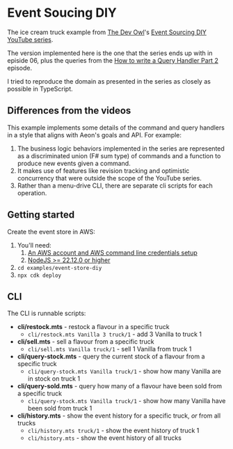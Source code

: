 # Event Soucing DIY

The ice cream truck example from [The Dev Owl](https://www.youtube.com/@TheDevOwl)'s [Event Sourcing DIY YouTube series](https://www.youtube.com/watch?v=zyp9pZ7jeK8&list=PL-nSd-yeckKh7Ts5EKChek7iXcgyUGDHa).

The version implemented here is the one that the series ends up with in episide 06, plus the queries from the [How to write a Query Handler Part 2](https://youtu.be/przz3vuAf_M?si=hSQF73OK1Yag2uxJ) episode.

I tried to reproduce the domain as presented in the series as closely as possible in TypeScript.

## Differences from the videos

This example implements some details of the command and query handlers in a style that aligns with Aeon's goals and API.  For example:

1. The business logic behaviors implemented in the series are represented as a discriminated union (F# sum type) of commands and a function to produce new events given a command.
1. It makes use of features like revision tracking and optimistic concurrency that were outside the scope of the YouTube series.
1. Rather than a menu-drive CLI, there are separate cli scripts for each operation.

## Getting started

Create the event store in AWS:

1. You'll need:
   1. [An AWS account and AWS command line credentials setup](https://docs.aws.amazon.com/cli/latest/userguide/getting-started-quickstart.html#getting-started-quickstart-new)
   2. [NodeJS >= 22.12.0 or higher](https://nodejs.org/en/download)
1. `cd examples/event-store-diy`
1. `npx cdk deploy`

## CLI

The CLI is runnable scripts:

* **cli/restock.mts** - restock a flavour in a specific truck
   * `cli/restock.mts Vanilla 3 truck/1` - add 3 Vanilla to truck 1
* **cli/sell.mts** - sell a flavour from a specific truck
   * `cli/sell.mts Vanilla truck/1` - sell 1 Vanilla from truck 1
* **cli/query-stock.mts** - query the current stock of a flavour from a specific truck
   * `cli/query-stock.mts Vanilla truck/1` - show how many Vanilla are in stock on truck 1
* **cli/query-sold.mts** - query how many of a flavour have been sold from a specific truck
   * `cli/query-stock.mts Vanilla truck/1` - show how many Vanilla have been sold from truck 1
* **cli/history.mts** - show the event history for a specific truck, _or_ from all trucks
   * `cli/history.mts truck/1` - show the event history of truck 1
   * `cli/history.mts` - show the event history of all trucks
